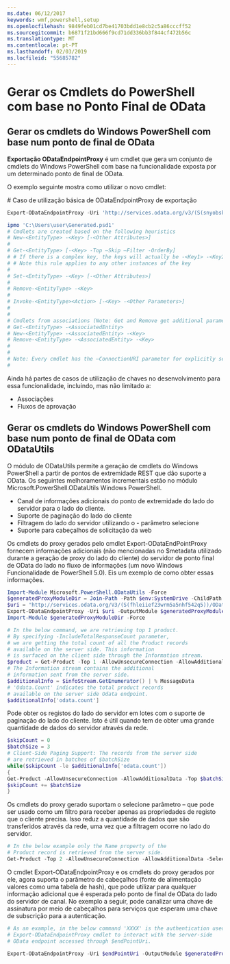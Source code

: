 ```yaml
---
ms.date: 06/12/2017
keywords: wmf,powershell,setup
ms.openlocfilehash: 9849feb01cd7be41703bdd1e8cb2c5a86cccff52
ms.sourcegitcommit: b6871f21bd666f9cd71dd336bb3f844cf472b56c
ms.translationtype: MT
ms.contentlocale: pt-PT
ms.lasthandoff: 02/03/2019
ms.locfileid: "55685782"
---
```

# <a name="generate-powershell-cmdlets-based-on-odata-endpoint"></a>Gerar os Cmdlets do PowerShell com base no Ponto Final de OData
<a name="generate-windows-powershell-cmdlets-based-on-an-odata-endpoint"></a>Gerar os cmdlets do Windows PowerShell com base num ponto de final de OData
--------------------------------------------------------------

**Exportação ODataEndpointProxy** é um cmdlet que gera um conjunto de cmdlets do Windows PowerShell com base na funcionalidade exposta por um determinado ponto de final de OData.

O exemplo seguinte mostra como utilizar o novo cmdlet:

\# Caso de utilização básica de ODataEndpointProxy de exportação

```powershell
Export-ODataEndpointProxy -Uri 'http://services.odata.org/v3/(S(snyobsk1hhutkb2yulwldgf1))/odata/odata.svc' -OutputModule C:\Users\user\Generated.psd1

ipmo 'C:\Users\user\Generated.psd1'
# Cmdlets are created based on the following heuristics
# New-<EntityType> -<Key> [-<Other Attributes>]
#
# Get-<EntityType> [-<Key> -Top –Skip –Filter -OrderBy]
# # If there is a complex key, the keys will actually be -<Key1> -<Key2>…
# # Note this rule applies to any other instances of the key
#
# Set-<EntityType> -<Key> [-<Other Attributes>]
#
# Remove-<EntityType> -<Key>
#
# Invoke-<EntityType><Action> [-<Key> -<Other Parameters>]
#
#
# Cmdlets from associations (Note: Get and Remove get additional parameter sets)
# Get-<EntityType> -<AssociatedEntity>
# New-<EntityType> -<AssociatedEntity> -<Key>
# Remove-<EntityType> -<AssociatedEntity> -<Key>
#
#
# Note: Every cmdlet has the –ConnectionURI parameter for explicitly setting the URI of the endpoint. This normally uses the same address that you gave the Export-ODataEndpointProxy cmdlet, but can be overridden in this fashion for the sake of similar endpoints.
#
```

Ainda há partes de casos de utilização de chaves no desenvolvimento para essa funcionalidade, incluindo, mas não limitado a:
-   Associações
-   Fluxos de aprovação

<a name="generate-windows-powershell-cmdlets-based-on-an-odata-endpoint-with-odatautils"></a>Gerar os cmdlets do Windows PowerShell com base num ponto de final de OData com ODataUtils
------------------------------------------------------------------------------
O módulo de ODataUtils permite a geração de cmdlets do Windows PowerShell a partir de pontos de extremidade REST que dão suporte a OData. Os seguintes melhoramentos incrementais estão no módulo Microsoft.PowerShell.ODataUtils Windows PowerShell.
-   Canal de informações adicionais do ponto de extremidade do lado do servidor para o lado do cliente.
-   Suporte de paginação do lado do cliente
-   Filtragem do lado do servidor utilizando o - parâmetro selecione
-   Suporte para cabeçalhos de solicitação da web

Os cmdlets do proxy gerados pelo cmdlet Export-ODataEndPointProxy fornecem informações adicionais (não mencionadas no $metadata utilizado durante a geração de proxy do lado do cliente) do servidor de ponto final de OData do lado no fluxo de informações (um novo Windows Funcionalidade de PowerShell 5.0). Eis um exemplo de como obter essas informações.
```powershell
Import-Module Microsoft.PowerShell.ODataUtils -Force
$generatedProxyModuleDir = Join-Path -Path $env:SystemDrive -ChildPath 'ODataDemoProxy'
$uri = "http://services.odata.org/V3/(S(fhleiief23wrm5a5nhf542q5))/OData/OData.svc/"
Export-ODataEndpointProxy -Uri $uri -OutputModule $generatedProxyModuleDir -Force -AllowUnSecureConnection -Verbose -AllowClobber
Import-Module $generatedProxyModuleDir -Force

# In the below command, we are retrieving top 1 product.
# By specifying -IncludeTotalResponseCount parameter,
# we are getting the total count of all the Product records
# available on the server side. This information
# is surfaced on the client side through the Information stream.
$product = Get-Product -Top 1 -AllowUnsecureConnection -AllowAdditionalData -IncludeTotalResponseCount -InformationVariable infoStream
# The Information stream contains the additional
# information sent from the server side.
$additionalInfo = $infoStream.GetEnumerator() | % MessageData
# 'Odata.Count' indicates the total product records
# available on the server side Odata endpoint.
$additionalInfo['odata.count']
```

Pode obter os registos do lado do servidor em lotes com o suporte de paginação do lado do cliente. Isto é útil quando tem de obter uma grande quantidade de dados do servidor através da rede.
```powershell
$skipCount = 0
$batchSize = 3
# Client-Side Paging Support: The records from the server side
# are retrieved in batches of $batchSize
while($skipCount -le $additionalInfo['odata.count'])
{
Get-Product -AllowUnsecureConnection -AllowAdditionalData -Top $batchSize -Skip $skipCount
$skipCount += $batchSize
}
```

Os cmdlets do proxy gerado suportam o selecione parâmetro – que pode ser usado como um filtro para receber apenas as propriedades de registo que o cliente precisa. Isso reduz a quantidade de dados que são transferidos através da rede, uma vez que a filtragem ocorre no lado do servidor.
```powershell
# In the below example only the Name property of the
# Product record is retrieved from the server side.
Get-Product -Top 2 -AllowUnsecureConnection -AllowAdditionalData -Select Name
```

O cmdlet Export-ODataEndpointProxy e os cmdlets do proxy gerados por ele, agora suporta o parâmetro de cabeçalhos (fonte de alimentação valores como uma tabela de hash), que pode utilizar para qualquer informação adicional que é esperada pelo ponto de final de OData do lado do servidor de canal. No exemplo a seguir, pode canalizar uma chave de assinatura por meio de cabeçalhos para serviços que esperam uma chave de subscrição para a autenticação.
```powershell
# As an example, in the below command 'XXXX' is the authentication used by the
# Export-ODataEndpointProxy cmdlet to interact with the server-side
# OData endpoint accessed through $endPointUri.

Export-ODataEndpointProxy -Uri $endPointUri -OutputModule $generatedProxyModuleDir -Force -AllowUnSecureConnection -Verbose -Headers @{'subscription-key'='XXXX'}
```
